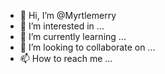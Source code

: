 - 👋 Hi, I’m @Myrtlemerry
- 👀 I’m interested in ...
- 🌱 I’m currently learning ...
- 💞️ I’m looking to collaborate on ...
- 📫 How to reach me ...

<!---
Myrtlemerry/Myrtlemerry is a ✨ special ✨ repository because its `README.md` (this file) appears on your GitHub profile.
You can click the Preview link to take a look at your changes.
--->
